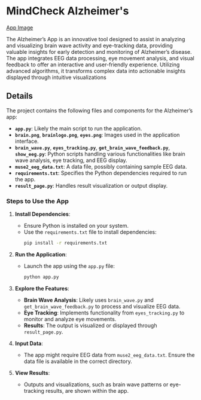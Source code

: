 # MindCheck Alzheimer's

[App Image](logo.png "MindCheck Alzheimer's")

The Alzheimer’s App is an innovative tool designed to assist in analyzing and visualizing brain wave activity and eye-tracking data, providing valuable insights for early detection and monitoring of Alzheimer’s disease. The app integrates EEG data processing, eye movement analysis, and visual feedback to offer an interactive and user-friendly experience. Utilizing advanced algorithms, it transforms complex data into actionable insights displayed through intuitive visualizations

## Details
The project contains the following files and components for the Alzheimer’s app:

- **`app.py`**: Likely the main script to run the application.
- **`brain.png`**, **`brainlogo.png`**, **`eyes.png`**: Images used in the application interface.
- **`brain_wave.py`**, **`eyes_tracking.py`**, **`get_brain_wave_feedback.py`**, **`show_eeg.py`**: Python scripts handling various functionalities like brain wave analysis, eye tracking, and EEG display.
- **`muse2_eeg_data.txt`**: A data file, possibly containing sample EEG data.
- **`requirements.txt`**: Specifies the Python dependencies required to run the app.
- **`result_page.py`**: Handles result visualization or output display.

### Steps to Use the App
1. **Install Dependencies**:
   - Ensure Python is installed on your system.
   - Use the `requirements.txt` file to install dependencies:
     ```bash
     pip install -r requirements.txt
     ```

2. **Run the Application**:
   - Launch the app using the `app.py` file:
     ```bash
     python app.py
     ```

3. **Explore the Features**:
   - **Brain Wave Analysis**: Likely uses `brain_wave.py` and `get_brain_wave_feedback.py` to process and visualize EEG data.
   - **Eye Tracking**: Implements functionality from `eyes_tracking.py` to monitor and analyze eye movements.
   - **Results**: The output is visualized or displayed through `result_page.py`.

4. **Input Data**:
   - The app might require EEG data from `muse2_eeg_data.txt`. Ensure the data file is available in the correct directory.

5. **View Results**:
   - Outputs and visualizations, such as brain wave patterns or eye-tracking results, are shown within the app.

